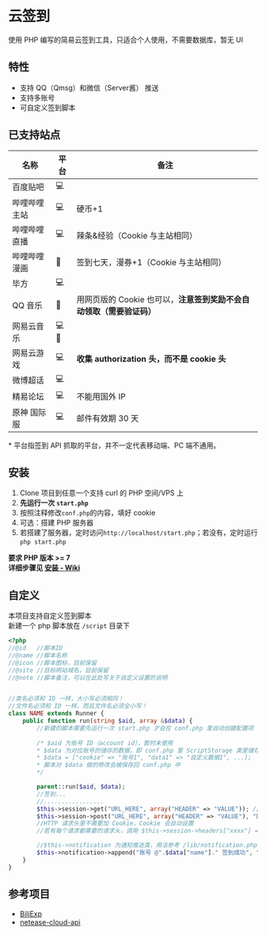 # 云签到
使用 PHP 编写的简易云签到工具，只适合个人使用，不需要数据库，暂无 UI  

## 特性
* 支持 QQ（Qmsg）和微信（Server酱） 推送  
* 支持多账号  
* 可自定义签到脚本

## 已支持站点

| 名称      | 平台   | 备注                                       |
|---------|------|------------------------------------------|
| 百度贴吧    | 💻   |                                          |
| 哔哩哔哩 主站 | 💻   | 硬币+1                                     |
| 哔哩哔哩 直播 | 💻   | 辣条&经验（Cookie 与主站相同）                      |
| 哔哩哔哩 漫画 | 📱   | 签到七天，漫券+1（Cookie 与主站相同）                  |
| 毕方      | 💻   |                                          |
| QQ 音乐   | 📱   | 用网页版的 Cookie 也可以，**注意签到奖励不会自动领取（需要验证码）** |
| 网易云音乐   | 💻📱 |                                          |
| 网易云游戏   | 💻   | **收集 authorization 头，而不是 cookie 头**      |
| 微博超话    | 💻   |                                          |
| 精易论坛    | 💻   | 不能用国外 IP                                 |
| 原神 国际服    | 💻   |  邮件有效期 30 天                             |

\* 平台指签到 API 抓取的平台，并不一定代表移动端、PC 端不通用。

## 安装
1. Clone 项目到任意一个支持 curl 的 PHP 空间/VPS 上  
2. **先运行一次 `start.php`**
3. 按照注释修改`conf.php`的内容，填好 cookie  
4. 可选：搭建 PHP 服务器
5. 若搭建了服务器，定时访问`http://localhost/start.php`；若没有，定时运行 `php start.php`

**要求 PHP 版本 >= 7**  
**详细步骤见 [安装 - Wiki](https://github.com/XcantloadX/AutoCloudSign/wiki/%E5%AE%89%E8%A3%85%E6%95%99%E7%A8%8B)**

## 自定义
本项目支持自定义签到脚本  
新建一个 php 脚本放在 `/script` 目录下  

```php
<?php
//@id   //脚本ID
//@name //脚本名称
//@icon //脚本图标，目前保留
//@site //目标网站域名，目前保留
//@note //脚本备注，可以在此处写关于自定义设置的说明


//类名必须和 ID 一样，大小写必须相同！
//文件名必须和 ID 一样，而且文件名必须全小写！
class NAME extends Runner {
    public function run(string $aid, array &$data) {
        //新建的脚本需要先运行一次 start.php 才会在 conf.php 里自动创建配置项
        
        /* $aid 为账号 ID（account id），暂时未使用
        * $data 为对应账号的储存的数据，即 conf.php 里 ScriptStorage 类里储存的数据，结构如下
        * $data = ["cookie" => "账号1", "data1" => "自定义数据1", ...];
        * 脚本对 $data 做的修改会被保存回 conf.php 中
        */

        parent::run($aid, $data);
        //签到...
        //.................
        $this->session->get("URL_HERE", array("HEADER" => "VALUE")); //GET 请求
        $this->session->post("URL_HERE", array("HEADER" => "VALUE"), "DATA"); //POST 请求
        //HTTP 请求头里不需要加 Cookie，Cookie 会自动设置
        //若有每个请求都需要的请求头，调用 $this->session->headers["xxxx"] = "xxxx";

        //$this->notification 为通知推送类，用法参考 /lib/notification.php
        $this->notification->append("账号 @".$data["name"]." 签到成功", "%s", "### %s");
    }
}
```


## 参考项目
* [BiliExp](https://github.com/MaxSecurity/BiliExper)
* [netease-cloud-api](https://github.com/ZainCheung/netease-cloud-api)
